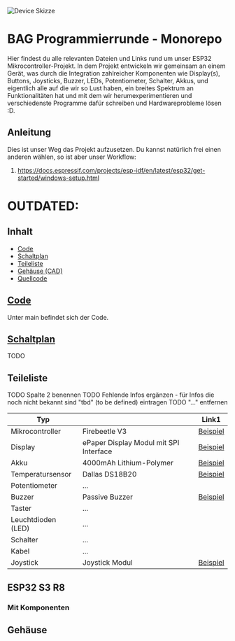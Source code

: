 ![Device Skizze](../DevDocs/media/device_skizze.png)

# BAG Programmierrunde - Monorepo

Hier findest du alle relevanten Dateien und Links rund um unser ESP32 Mikrocontroller-Projekt.
In dem Projekt entwickeln wir gemeinsam an einem Gerät, was durch die Integration zahlreicher Komponenten wie Display(s), Buttons, Joysticks, Buzzer, LEDs, Potentiometer, Schalter, Akkus, und eigentlich alle auf die wir so Lust haben, ein breites Spektrum an Funktionalitäten hat und mit dem wir herumexperimentieren und verschiedenste Programme dafür schreiben und Hardwareprobleme lösen :D.

## Anleitung
Dies ist unser Weg das Projekt aufzusetzen. Du kannst natürlich frei einen anderen wählen, so ist aber unser Workflow:
1. https://docs.espressif.com/projects/esp-idf/en/latest/esp32/get-started/windows-setup.html

# OUTDATED:

## Inhalt
- [Code](#code)
- [Schaltplan](#schaltplan)
- [Teileliste](#teileliste)
- [Gehäuse (CAD)](#gehäuse)
- [Quellcode](./DevDocs/schild/README.md)

## [Code](./DevDocs/schild/README.md)
Unter main befindet sich der Code.

## [Schaltplan](./DevDocs/schaltplan/README.md)
TODO

## Teileliste
TODO Spalte 2 benennen
TODO Fehlende Infos ergänzen - für Infos die noch nicht bekannt sind "tbd" (to be defined) eintragen
TODO "..." entfernen

|Typ||Link1|
|---|---|---|
|Mikrocontroller|Firebeetle V3|[Beispiel](https://www.conrad.de/de/p/dfrobot-firebeetle-esp32-iot-microcontroller-supports-wi-fi-bluetooth-904154540.html)|
|Display|ePaper Display Modul mit SPI Interface|[Beispiel](https://www.conrad.de/de/p/2-9-296-128-epaper-display-modul-mit-spi-interface-906038105.html)|
|Akku|4000mAh Lithium-Polymer|[Beispiel](https://www.conrad.de/de/p/vhbw-akku-fuer-diverse-geraete-4000mah-3-7v-li-polymer-1x-zellen-883848869.html)|
|Temperatursensor|Dallas DS18B20|[Beispiel](https://www.amazon.de/AZDelivery-%E2%AD%90%E2%AD%90%E2%AD%90%E2%AD%90%E2%AD%90-DS18B20-digitaler-Temperatursensor/dp/B01LXQF9B5/ref=sr_1_5?dib=eyJ2IjoiMSJ9.LxzcCk8qNDxRTpENiHVx0vcEb46YMz7lcS4m12ODeGgsGO38hr86dbG7tw30_XUoqpBLBDEWpSm6U59VzRuJCPGFkWLMmT_tFqaGMfz2fSNcyp0V0s46Vyt0_Sb7yeje7llsfTkqKbQv64o_GGKSIRK3M4QtbPea2QMCtiBLBdpssYa6tL5BMrcsY3l3jg_2ECJVwQorqOe7mVwOXdKHSTF_konqcAQV6fFenJjT2HX7t1x7nhVZ-Xa9wV87l9UAixbJzmTe5MpUhLaRBaBZSnVPh6YkVU1OO8NalCQQZIM.EMezjXVyVyBySaGN_c4_Hgw62bq29DzgYVE-8AHpBvw&dib_tag=se&keywords=dallas+ds18b20&qid=1728499261&sr=8-5)|
|Potentiometer|...||
|Buzzer|Passive Buzzer|[Beispiel](https://www.amazon.de/gp/product/B0179I6LIK/ref=ppx_yo_dt_b_search_asin_title?ie=UTF8&psc=1)|
|Taster|...||
|Leuchtdioden (LED)|...||
|Schalter|...||
|Kabel|...||
|Joystick|Joystick Modul|[Beispiel](https://www.conrad.de/de/p/joy-it-joystick-modul-881921103.html)|

## ESP32 S3 R8


### Mit Komponenten


## Gehäuse
